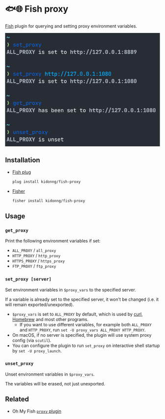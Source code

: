 # 🐟🌐 Fish proxy

[Fish](https://fishshell.com/) plugin for querying and setting proxy environment variables.

![Screenshot](screenshot.png)

## Installation

- [Fish plug](https://github.com/kidonng/fish-plug)

  ```sh
  plug install kidonng/fish-proxy
  ```

- [Fisher](https://github.com/jorgebucaran/fisher)

  ```sh
  fisher install kidonng/fish-proxy
  ```
## Usage

### `get_proxy`

Print the following environment variables if set:

- `ALL_PROXY` / `all_proxy`
- `HTTP_PROXY` / `http_proxy`
- `HTTPS_PROXY` / `https_proxy`
- `FTP_PROXY` / `ftp_proxy`

### `set_proxy [server]`

Set environment variables in `$proxy_vars` to the specified server.

If a variable is already set to the specified server, it won't be changed (i.e. it will remain exported/unexported).

- `$proxy_vars` is set to `ALL_PROXY` by default, which is used by [curl](https://curl.se/), [Homebrew](https://brew.sh/) and most other programs.
  - If you want to use different variables, for example both  `ALL_PROXY` and `HTTP_PROXY`,  run `set -U proxy_vars ALL_PROXY HTTP_PROXY`.
- On macOS, if no server is specified, the plugin will use system proxy config (via `scutil`).
- You can configure the plugin to run `set_proxy` on interactive shell startup by `set -U proxy_launch`.

### `unset_proxy`

Unset environment variables in `$proxy_vars`.

The variables will be erased, not just unexported.

## Related

- Oh My Fish [`proxy` plugin](https://github.com/oh-my-fish/plugin-proxy)
